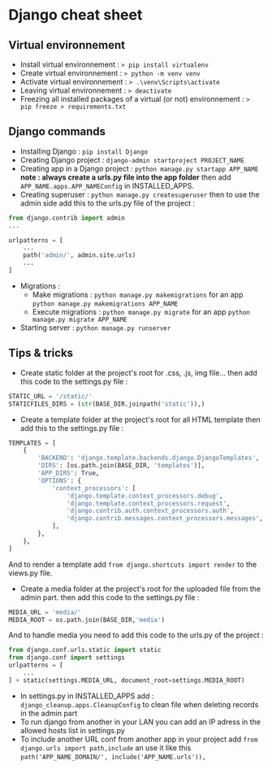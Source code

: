 # Django cheat sheet

## Virtual environnement
- Install virtual environnement : `> pip install virtualenv`
- Create virtual environnement : `> python -m venv venv`
- Activate virtual environnement : `> .\venv\Scripts\activate`
- Leaving virtual environnement : `> deactivate`
- Freezing all installed packages of a virtual (or not) environnement : `> pip freeze > requirements.txt`

## Django commands
- Installing Django : `pip install Django`
- Creating Django project : `django-admin startproject PROJECT_NAME`
- Creating app in a Django project : `python manage.py startapp APP_NAME` **note : always create a urls.py file into the app folder** then add `APP_NAME.apps.APP_NAMEConfig` in INSTALLED_APPS.
- Creating superuser : `python manage.py createsuperuser` then to use the admin side add this to the urls.py file of the project :
```py
from django.contrib import admin
...

urlpatterns = [
    ...
    path('admin/', admin.site.urls)
    ...
]
```
- Migrations :
	- Make migrations : `python manage.py makemigrations` for an app `python manage.py makemigrations APP_NAME`
	- Execute migrations : `python manage.py migrate` for an app `python manage.py migrate APP_NAME`
- Starting server : `python manage.py runserver`

## Tips & tricks
- Create static folder at the project's root for .css, .js, img file... then add this code to the settings.py file : 
```py
STATIC_URL = '/static/'
STATICFILES_DIRS = (str(BASE_DIR.joinpath('static')),)
```
- Create a template folder at the project's root for all HTML template then add this to the settings.py file :
```py
TEMPLATES = [
    {
        'BACKEND': 'django.template.backends.django.DjangoTemplates',
        'DIRS': [os.path.join(BASE_DIR, 'templates')],
        'APP_DIRS': True,
        'OPTIONS': {
            'context_processors': [
                'django.template.context_processors.debug',
                'django.template.context_processors.request',
                'django.contrib.auth.context_processors.auth',
                'django.contrib.messages.context_processors.messages',
            ],
        },
    },
]
```
And to render a template add `from django.shortcuts import render` to the views.py file.
- Create a media folder at the project's root for the uploaded file from the admin part. then add this code to the settings.py file :
```py
MEDIA_URL = 'media/'
MEDIA_ROOT = os.path.join(BASE_DIR,'media')
```
And to handle media you need to add this code to the urls.py of the project :
```py
from django.conf.urls.static import static
from django.conf import settings
urlpatterns = [
    ...
] + static(settings.MEDIA_URL, document_root=settings.MEDIA_ROOT)
```
- In settings.py in INSTALLED_APPS add : `django_cleanup.apps.CleanupConfig` to clean file when deleting records in the admin part
- To run django from another in your LAN you can add an IP adress in the allowed hosts list in settings.py
- To include another URL conf from another app in your project add `from django.urls import path,include` an use it like this `path('APP_NAME_DOMAIN/', include('APP_NAME.urls')),`
